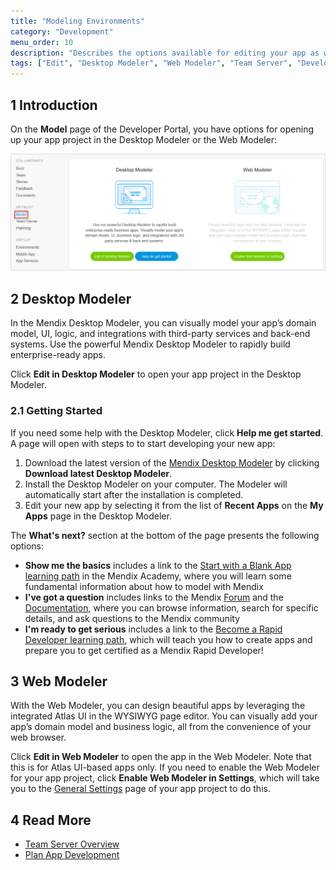 ```yaml
---
title: "Modeling Environments"
category: "Development"
menu_order: 10
description: "Describes the options available for editing your app as well as how to view the overview of revisions and commits."
tags: ["Edit", "Desktop Modeler", "Web Modeler", "Team Server", "Developer Portal", "commit"]
---
```


## 1 Introduction

On the **Model** page of the Developer Portal, you have options for opening up your app project in the Desktop Modeler or the Web Modeler:

![](attachments/model.png)

## 2 Desktop Modeler

In the Mendix Desktop Modeler, you can visually model your app’s domain model, UI, logic, and integrations with third-party services and back-end systems. Use the powerful Mendix Desktop Modeler to rapidly build enterprise-ready apps.

Click **Edit in Desktop Modeler** to open your app project in the Desktop Modeler.

### 2.1 Getting Started

If you need some help with the Desktop Modeler, click **Help me get started**. A page will open with steps to to start developing your new app:

1. Download the latest version of the [Mendix Desktop Modeler](https://appstore.home.mendix.com/link/modelers/) by clicking **Download latest Desktop Modeler**.
2. Install the Desktop Modeler on your computer. The Modeler will automatically start after the installation is completed.
3. Edit your new app by selecting it from the list of **Recent Apps** on the **My Apps** page in the Desktop Modeler.

The **What's next?** section at the bottom of the page presents the following options:

* **Show me the basics** includes a link to the [Start with a Blank App learning path](https://gettingstarted.mendixcloud.com/link/path/2) in the Mendix Academy, where you will learn some fundamental information about how to model with Mendix
* **I've got a question** includes links to the Mendix [Forum](https://gettingstarted.mendixcloud.com/index3.html) and the [Documentation](https://docs.mendix.com/), where you can browse information, search for specific details, and ask questions to the Mendix community
* **I'm ready to get serious** includes a link to the [Become a Rapid Developer learning path](https://gettingstarted.mendixcloud.com/link/path/10), which will teach you how to create apps and prepare you to get certified as a Mendix Rapid Developer!

## 3  Web Modeler

With the Web Modeler, you can design beautiful apps by leveraging the integrated Atlas UI in the WYSIWYG page editor. You can visually add your app’s domain model and business logic, all from the convenience of your web browser.

Click **Edit in Web Modeler** to open the app in the Web Modeler. Note that this is for Atlas UI-based apps only. If you need to enable the Web Modeler for your app project, click **Enable Web Modeler in Settings**, which will take you to the [General Settings](../settings/general-settings) page of your app project to do this.

## 4 Read More

* [Team Server Overview](team-server)
* [Plan App Development](planning-development)
